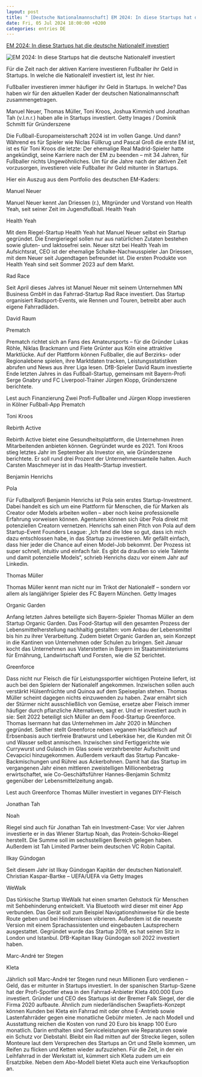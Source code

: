 ```yaml
---
layout: post
title: " [Deutsche Nationalmannschaft] EM 2024: In diese Startups hat die deutsche Nationalelf investiert"
date: Fri, 05 Jul 2024 18:00:00 +0200
categories: entries DE
---
```

[EM 2024: In diese Startups hat die deutsche Nationalelf investiert](https://www.businessinsider.de/gruenderszene/business/em-2024-in-diese-startups-hat-die-deutsche-nationalelf-investiert/)

![EM 2024: In diese Startups hat die deutsche Nationalelf investiert](https://cdn.businessinsider.de/wp-content/uploads/2024/07/202407_GS_Artikel_Fussball_1800x1200-1.jpg?ver=1720181512)

Für die Zeit nach der aktiven Karriere investieren Fußballer ihr Geld in Startups. In welche die Nationalelf investiert ist, lest ihr hier.

Fußballer investieren immer häufiger ihr Geld in Startups. In welche? Das haben wir für den aktuellen Kader der deutschen Nationalmannschaft zusammengetragen.

Manuel Neuer, Thomas Müller, Toni Kroos, Joshua Kimmich und Jonathan Tah (v.l.n.r.) haben alle in Startups investiert. Getty Images / Dominik Schmitt für Gründerszene

Die Fußball-Europameisterschaft 2024 ist im vollen Gange. Und dann? Während es für Spieler wie Niclas Füllkrug und Pascal Groß die erste EM ist, ist es für Toni Kroos die letzte: Der ehemalige Real Madrid-Spieler hatte angekündigt, seine Karriere nach der EM zu beenden – mit 34 Jahren, für Fußballer nichts Ungewöhnliches. Um für die Jahre nach der aktiven Zeit vorzusorgen, investieren viele Fußballer ihr Geld mitunter in Startups.

Hier ein Auszug aus dem Portfolio des deutschen EM-Kaders:

Manuel Neuer

Manuel Neuer kennt Jan Driessen (r.), Mitgründer und Vorstand von Health Yeah, seit seiner Zeit im Jugendfußball. Health Yeah

Health Yeah

Mit dem Riegel-Startup Health Yeah hat Manuel Neuer selbst ein Startup gegründet. Die Energieriegel sollen nur aus natürlichen Zutaten bestehen sowie gluten- und laktosefrei sein. Neuer sitzt bei Health Yeah im Aufsichtsrat, CEO ist der ehemalige Schalke-Nachwusspieler Jan Driessen, mit dem Neuer seit Jugendtagen befreundet ist. Die ersten Produkte von Health Yeah sind seit Sommer 2023 auf dem Markt.

Rad Race

Seit April dieses Jahres ist Manuel Neuer mit seinem Unternehmen MN Business GmbH in das Fahrrad-Startup Rad Race investiert. Das Startup organisiert Radsport-Events, wie Rennen und Touren, betreibt aber auch eigene Fahrradläden.

David Raum

Prematch

Prematch richtet sich an Fans des Amateursports – für die Gründer Lukas Röhle, Niklas Brackmann und Fiete Grünter aus Köln eine attraktive Marktlücke. Auf der Plattform können Fußballer, die auf Berzirks- oder Regionalebene spielen, ihre Marktdaten tracken, Leistungsstatistiken abrufen und News aus ihrer Liga lesen. DfB-Spieler David Raum investierte Ende letzten Jahres in das Fußball-Startup, gemeinsam mit Bayern-Profi Serge Gnabry und FC Liverpool-Trainer Jürgen Klopp, Gründerszene berichtete.

Lest auch Finanzierung Zwei Profi-Fußballer und Jürgen Klopp investieren in Kölner Fußball-App Prematch

Toni Kroos

Rebirth Active

Rebirth Active bietet eine Gesundheitsplattform, die Unternehmen ihren Mitarbeitenden anbieten können. Gegründet wurde es 2021. Toni Kroos stieg letztes Jahr im September als Investor ein, wie Gründerszene berichtete. Er soll rund drei Prozent der Unternehmensanteile halten. Auch Carsten Maschmeyer ist in das Health-Startup investiert.

Benjamin Henrichs

Pola

Für Fußballprofi Benjamin Henrichs ist Pola sein erstes Startup-Investment. Dabei handelt es sich um eine Plattform für Menschen, die für Marken als Creator oder Models arbeiten wollen – aber noch keine professionelle Erfahrung vorweisen können. Agenturen können sich über Pola direkt mit potenziellen Creatorn vernetzen. Henrichs sah einen Pitch von Pola auf dem Startup-Event Founders League: „Ich fand die Idee so gut, dass ich mich dazu entschlossen habe, in das Startup zu investieren. Mir gefällt einfach, dass hier jeder die Chance auf einen Model-Job bekommt. Der Prozess ist super schnell, intuitiv und einfach fair. Es gibt da draußen so viele Talente und damit potenzielle Models“, schrieb Henrichs dazu vor einem Jahr auf Linkedin.

Thomas Müller

Thomas Müller kennt man nicht nur im Trikot der Nationalelf – sondern vor allem als langjähriger Spieler des FC Bayern München. Getty Images

Organic Garden

Anfang letzten Jahres beteiligte sich Bayern-Spieler Thomas Müller an dem Startup Organic Garden. Das Food-Startup will den gesamten Prozess der Lebensmittelherstellung nachhaltig gestalten: vom Anbau der Lebensmittel bis hin zu ihrer Verarbeitung. Zudem bietet Organic Garden an, sein Konzept in die Kantinen von Unternehmen oder Schulen zu bringen. Seit Januar kocht das Unternehmen aus Vaterstetten in Bayern im Staatsministeriums für Ernährung, Landwirtschaft und Forsten, wie die SZ berichtet.

Greenforce

Dass nicht nur Fleisch die für Leistungssportler wichtigen Proteine liefert, ist auch bei den Spielern der Nationalelf angekommen. Inzwischen sollen auch verstärkt Hülsenfrüchte und Quinoa auf dem Speiseplan stehen. Thomas Müller scheint dagegen nichts einzuwenden zu haben. Zwar ernährt sich der Stürmer nicht ausschließlich von Gemüse, ersetze aber Fleisch immer häufiger durch pflanzliche Alternativen, sagt er. Und er investiert auch in sie: Seit 2022 beteiligt sich Müller an dem Food-Startup Greenforce. Thomas Isermann hat das Unternehmen im Jahr 2020 in München gegründet. Seither stellt Greenforce neben veganem Hackfleisch auf Erbsenbasis auch tierfreie Bratwurst und Leberkäse her, die Kunden mit Öl und Wasser selbst anmischen. Inzwischen sind Fertiggerichte wie Currywurst und Gulasch im Glas sowie verzehrbereiter Aufschnitt und Cevapcici hinzugekommen. Außerdem verkauft das Startup Pancake-Backmischungen und Rührei aus Ackerbohnen. Damit hat das Startup im vergangenen Jahr einen mittleren zweistelligen Millionenbetrag erwirtschaftet, wie Co-Geschäftsführer Hannes-Benjamin Schmitz gegenüber der Lebensmittelzeitung angab.

Lest auch Greenforce Thomas Müller investiert in veganes DIY-Fleisch

Jonathan Tah

Noah

Riegel sind auch für Jonathan Tah ein Investment-Case: Vor vier Jahren investierte er in das Wiener Startup Noah, das Protein-Schoko-Riegel herstellt. Die Summe soll im sechsstelligen Bereich gelegen haben. Außerdem ist Tah Limited Partner beim deutschen VC Robin Capital.

Ilkay Gündogan

Seit diesem Jahr ist Ilkay Gündogan Kapitän der deutschen Nationalelf. Christian Kaspar-Bartke – UEFA/UEFA via Getty Images

WeWalk

Das türkische Startup WeWalk hat einen smarten Gehstock für Menschen mit Sehbehinderung entwickelt. Via Bluetooth wird dieser mit einer App verbunden. Das Gerät soll zum Beispiel Navigationshinweise für die beste Route geben und bei Hindernissen vibrieren. Außerdem ist die neueste Version mit einem Sprachassistenten und eingebauten Lautsprechern ausgestattet. Gegründet wurde das Startup 2019, es hat seinen Sitz in London und Istanbul. DfB-Kapitan Ilkay Gündogan soll 2022 investiert haben.

Marc-André ter Stegen

Kleta

Jährlich soll Marc-André ter Stegen rund neun Millionen Euro verdienen – Geld, das er mitunter in Startups investiert. In der spanischen Startup-Szene hat der Profi-Sportler etwa in den Fahrrad-Anbieter Kleta 400.000 Euro investiert. Gründer und CEO des Startups ist der Bremer Falk Siegel, der die Firma 2020 aufbaute. Ähnlich zum niederländischen Swapfiets-Konzept können Kunden bei Kleta ein Fahrrad mit oder ohne E-Antrieb sowie Lastenfahrräder gegen eine monatliche Gebühr mieten. Je nach Modell und Ausstattung reichen die Kosten von rund 20 Euro bis knapp 100 Euro monatlich. Darin enthalten sind Serviceleistungen wie Reparaturen sowie ein Schutz vor Diebstahl. Bleibt ein Rad mitten auf der Strecke liegen, sollen Monteure laut dem Versprechen des Startups an Ort und Stelle kommen, um Reifen zu flicken und Ketten wieder aufzuziehen. Für die Zeit, in der ein Leihfahrrad in der Werkstatt ist, kümmert sich Kleta zudem um ein Ersatzbike. Neben dem Abo-Modell bietet Kleta auch eine Verkaufsoption an.

